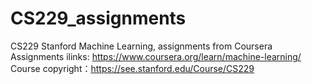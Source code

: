 # CS229_assignments
CS229 Stanford Machine Learning, assignments from Coursera  
Assignments ilinks: https://www.coursera.org/learn/machine-learning/ 
Course copyright：https://see.stanford.edu/Course/CS229 
